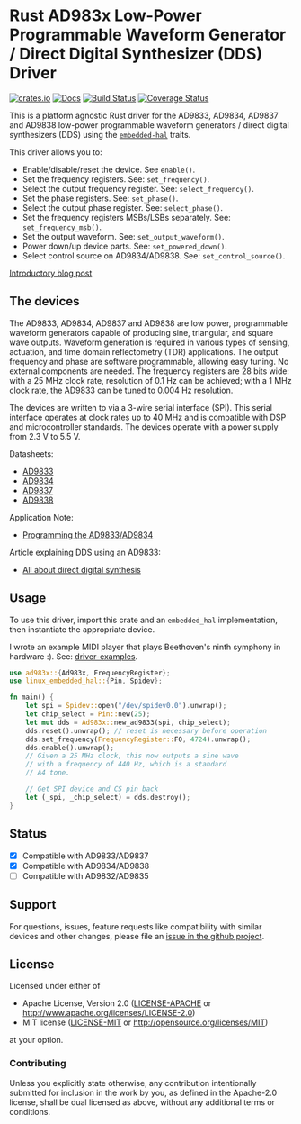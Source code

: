 # Rust AD983x Low-Power Programmable Waveform Generator / Direct Digital Synthesizer (DDS) Driver

[![crates.io](https://img.shields.io/crates/v/ad983x.svg)](https://crates.io/crates/ad983x)
[![Docs](https://docs.rs/ad983x/badge.svg)](https://docs.rs/ad983x)
[![Build Status](https://github.com/eldruin/ad983x-rs/workflows/Build/badge.svg)](https://github.com/eldruin/ad983x-rs/actions?query=workflow%3ABuild)
[![Coverage Status](https://coveralls.io/repos/github/eldruin/ad983x-rs/badge.svg?branch=master)](https://coveralls.io/github/eldruin/ad983x-rs?branch=master)

This is a platform agnostic Rust driver for the AD9833, AD9834, AD9837 and AD9838 low-power programmable waveform generators / direct digital synthesizers (DDS) using the [`embedded-hal`] traits.

This driver allows you to:
- Enable/disable/reset the device. See `enable()`.
- Set the frequency registers. See: `set_frequency()`.
- Select the output frequency register. See: `select_frequency()`.
- Set the phase registers. See: `set_phase()`.
- Select the output phase register. See: `select_phase()`.
- Set the frequency registers MSBs/LSBs separately. See: `set_frequency_msb()`.
- Set the output waveform. See: `set_output_waveform()`.
- Power down/up device parts. See: `set_powered_down()`.
- Select control source on AD9834/AD9838. See: `set_control_source()`.

[Introductory blog post](https://blog.eldruin.com/ad983x-waveform-generator-dds-driver-in-rust/)

## The devices

The AD9833, AD9834, AD9837 and AD9838 are low power, programmable waveform generators capable of producing sine, triangular, and square wave outputs. Waveform generation is required in various types of sensing, actuation, and time domain reflectometry (TDR) applications. The output frequency and phase are software programmable, allowing easy tuning. No external components are needed. The frequency registers are 28 bits wide: with a 25 MHz clock rate, resolution of 0.1 Hz can be achieved; with a 1 MHz clock rate, the AD9833 can be tuned to 0.004 Hz resolution.

The devices are written to via a 3-wire serial interface (SPI). This serial interface operates at clock rates up to 40 MHz and is compatible with DSP and microcontroller standards. The devices operate with a power supply from 2.3 V to 5.5 V.

Datasheets:
- [AD9833](https://www.analog.com/media/en/technical-documentation/data-sheets/ad9833.PDF)
- [AD9834](https://www.analog.com/media/en/technical-documentation/data-sheets/AD9834.PDF)
- [AD9837](https://www.analog.com/media/en/technical-documentation/data-sheets/AD9837.PDF)
- [AD9838](https://www.analog.com/media/en/technical-documentation/data-sheets/AD9838.PDF)

Application Note:
- [Programming the AD9833/AD9834](https://www.analog.com/media/en/technical-documentation/application-notes/AN-1070.pdf)

Article explaining DDS using an AD9833:
- [All about direct digital synthesis](https://www.analog.com/en/analog-dialogue/articles/all-about-direct-digital-synthesis.html)

## Usage

To use this driver, import this crate and an `embedded_hal` implementation,
then instantiate the appropriate device.

I wrote an example MIDI player that plays Beethoven's ninth symphony in hardware :). See: [driver-examples].

[driver-examples]: https://github.com/eldruin/driver-examples

```rust
use ad983x::{Ad983x, FrequencyRegister};
use linux_embedded_hal::{Pin, Spidev};

fn main() {
    let spi = Spidev::open("/dev/spidev0.0").unwrap();
    let chip_select = Pin::new(25);
    let mut dds = Ad983x::new_ad9833(spi, chip_select);
    dds.reset().unwrap(); // reset is necessary before operation
    dds.set_frequency(FrequencyRegister::F0, 4724).unwrap();
    dds.enable().unwrap();
    // Given a 25 MHz clock, this now outputs a sine wave
    // with a frequency of 440 Hz, which is a standard
    // A4 tone.

    // Get SPI device and CS pin back
    let (_spi, _chip_select) = dds.destroy();
}
```

## Status

- [X] Compatible with AD9833/AD9837
- [X] Compatible with AD9834/AD9838
- [ ] Compatible with AD9832/AD9835

## Support

For questions, issues, feature requests like compatibility with similar devices
and other changes, please file an
[issue in the github project](https://github.com/eldruin/ad983x-rs/issues).

## License

Licensed under either of

 * Apache License, Version 2.0 ([LICENSE-APACHE](LICENSE-APACHE) or
   http://www.apache.org/licenses/LICENSE-2.0)
 * MIT license ([LICENSE-MIT](LICENSE-MIT) or
   http://opensource.org/licenses/MIT)

at your option.

### Contributing

Unless you explicitly state otherwise, any contribution intentionally submitted
for inclusion in the work by you, as defined in the Apache-2.0 license, shall
be dual licensed as above, without any additional terms or conditions.

[`embedded-hal`]: https://github.com/rust-embedded/embedded-hal

